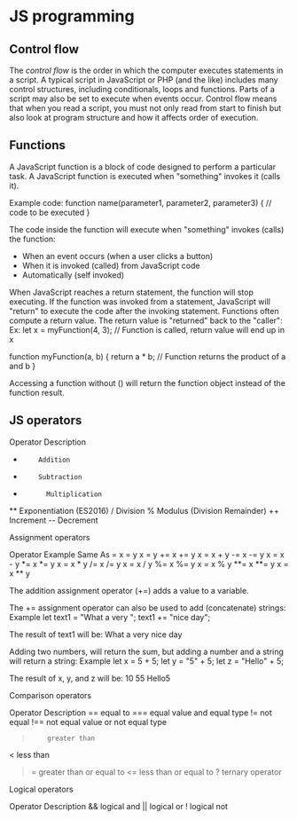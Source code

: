 # JS programming

## Control flow

The *control flow* is the order in which the computer executes statements in a script.
A typical script in JavaScript or PHP (and the like) includes many control structures, including conditionals, loops and functions. Parts of a script may also be set to execute when events occur.
Control flow means that when you read a script, you must not only read from start to finish but also look at program structure and how it affects order of execution.

## Functions 

A JavaScript function is a block of code designed to perform a particular task.
A JavaScript function is executed when "something" invokes it (calls it).

Example code:
function name(parameter1, parameter2, parameter3) {
  // code to be executed
}

The code inside the function will execute when "something" invokes (calls) the function:
   - When an event occurs (when a user clicks a button)
   - When it is invoked (called) from JavaScript code
   - Automatically (self invoked)

When JavaScript reaches a return statement, the function will stop executing.
If the function was invoked from a statement, JavaScript will "return" to execute the code after the invoking statement.
Functions often compute a return value. The return value is "returned" back to the "caller":
Ex:
let x = myFunction(4, 3);   // Function is called, return value will end up in x

function myFunction(a, b) {
  return a * b;             // Function returns the product of a and b
}

Accessing a function without () will return the function object instead of the function result.

## JS operators

Operator 	Description
+ 	      Addition
- 	      Subtraction
*       	Multiplication
** 	      Exponentiation (ES2016)
/ 	      Division
% 	      Modulus (Division Remainder)
++ 	      Increment
--      	Decrement

Assignment operators

Operator 	Example 	Same As
=       	x = y 	  x = y
+=      	x += y 	  x = x + y
-=      	x -= y 	  x = x - y
*=      	x *= y  	x = x * y
/=      	x /= y 	  x = x / y
%=      	x %= y 	  x = x % y
**= 	    x **= y 	x = x ** y

The addition assignment operator (+=) adds a value to a variable.

The += assignment operator can also be used to add (concatenate) strings:
Example
let text1 = "What a very ";
text1 += "nice day";

The result of text1 will be:
What a very nice day

Adding two numbers, will return the sum, but adding a number and a string will return a string:
Example
let x = 5 + 5;
let y = "5" + 5;
let z = "Hello" + 5;

The result of x, y, and z will be:
10
55
Hello5 

Comparison operators

Operator 	Description
== 	      equal to
=== 	    equal value and equal type
!= 	      not equal
!== 	    not equal value or not equal type
> 	      greater than
< 	      less than
>= 	      greater than or equal to
<= 	      less than or equal to
? 	      ternary operator

Logical operators

Operator 	Description
&& 	      logical and
||       	logical or
! 	      logical not




